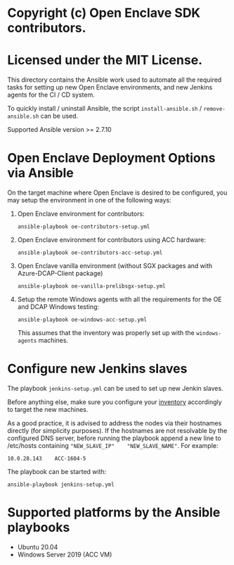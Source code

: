 # Copyright (c) Open Enclave SDK contributors.
# Licensed under the MIT License.

This directory contains the Ansible work used to automate all the required tasks for setting up new Open Enclave environments, and new Jenkins agents for the CI / CD system.

To quickly install / uninstall Ansible, the script `install-ansible.sh` / `remove-ansible.sh` can be used.

Supported Ansible version >= 2.7.10

# Open Enclave Deployment Options via Ansible

On the target machine where Open Enclave is desired to be configured, you may setup the environment in one of the following ways:

1. Open Enclave environment for contributors:

    ```
    ansible-playbook oe-contributors-setup.yml
    ```

2. Open Enclave environment for contributors using ACC hardware:

    ```
    ansible-playbook oe-contributors-acc-setup.yml
    ```

3. Open Enclave vanilla environment (without SGX packages and with Azure-DCAP-Client package)

    ```
    ansible-playbook oe-vanilla-prelibsgx-setup.yml
    ```

4. Setup the remote Windows agents with all the requirements for the OE and DCAP Windows testing:

    ```
    ansible-playbook oe-windows-acc-setup.yml
    ```

    This assumes that the inventory was properly set up with the `windows-agents` machines.

# Configure new Jenkins slaves

The playbook `jenkins-setup.yml` can be used to set up new Jenkin slaves.

Before anything else, make sure you configure your [inventory](/scripts/ansible/inventory) accordingly to target the new machines.

As a good practice, it is advised to address the nodes via their hostnames directly (for simplicity purposes). If the hostnames are not resolvable by the configured DNS server, before running the playbook append a new line to /etc/hosts containing `"NEW_SLAVE_IP"    "NEW_SLAVE_NAME"`. For example:

```
10.0.28.143    ACC-1604-5
```

The playbook can be started with:

```
ansible-playbook jenkins-setup.yml
```

# Supported platforms by the Ansible playbooks

* Ubuntu 20.04
* Windows Server 2019 (ACC VM)
